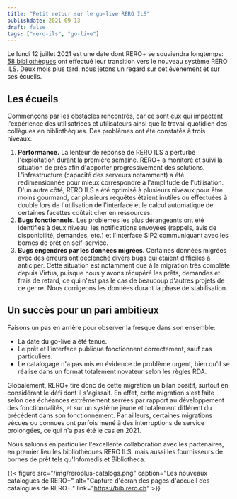 ```yaml
---
title: "Petit retour sur le go-live RERO ILS"
publishdate: 2021-09-13
draft: false
tags: ["rero-ils", "go-live"]
---
```


Le lundi 12 juillet 2021 est une date dont RERO+ se souviendra longtemps: [58 bibliothèques](/reroils/migration2021-libraries/) ont effectué leur transition vers le nouveau système RERO ILS. Deux mois plus tard, nous jetons un regard sur cet événement et sur ses écueils.

<!--more-->

## Les écueils

Commençons par les obstacles rencontrés, car ce sont eux qui impactent l'expérience des utilisatrices et utilisateurs ainsi que le travail quotidien des collègues en bibliothèques. Des problèmes ont été constatés à trois niveaux:

1. **Performance.** La lenteur de réponse de RERO ILS a perturbé l'exploitation durant la première semaine. RERO+ a monitoré et suivi la situation de près afin d'apporter progressivement des solutions. L'infrastructure (capacité des serveurs notamment) a été redimensionnée pour mieux correspondre à l'amplitude de l'utilisation. D'un autre côté, RERO ILS a été optimisé à plusieurs niveaux pour être moins gourmand, car plusieurs requêtes étaient inutiles ou effectuées à double lors de l'utilisation de l'interface et le calcul automatique de certaines facettes coûtait cher en ressources.
2. **Bugs fonctionnels.** Les problèmes les plus dérangeants ont été identifiés à deux niveau: les notifications envoyées (rappels, avis de disponibilité, demandes, etc.) et l'interface SIP2 communiquant avec les bornes de prêt en self-service.
3. **Bugs engendrés par les données migrées**. Certaines données migrées avec des erreurs ont déclenché divers bugs qui étaient difficiles à anticiper. Cette situation est notamment due à la migration très complète depuis Virtua, puisque nous y avons récupéré les prêts, demandes et frais de retard, ce qui n'est pas le cas de beaucoup d'autres projets de ce genre. Nous corrigeons les données durant la phase de stabilisation.

## Un succès pour un pari ambitieux

Faisons un pas en arrière pour observer la fresque dans son ensemble:

* La date du go-live a été tenue.
* Le prêt et l'interface publique fonctionnent correctement, sauf cas particuliers.
* Le catalogage n'a pas mis en évidence de problème urgent, bien qu'il se réalise dans un format totalement novateur selon les règles RDA.

Globalement, RERO+ tire donc de cette migration un bilan positif, surtout en considérant le défi dont il s'agissait. En effet, cette migration s'est faite selon des échéances extrêmement serrées par rapport au développement des fonctionnalités, et sur un système jeune et totalement différent du précédent dans son fonctionnement. Par ailleurs, certaines migrations vécues ou connues ont parfois mené à des interruptions de service prolongées, ce qui n'a pas été le cas en 2021.

Nous saluons en particulier l'excellente collaboration avec les partenaires, en premier lieu les bibliothèques RERO ILS, mais aussi les fournisseurs de bornes de prêt tels qu'Infomedis et Bibliotheca.

{{< figure src="/img/reroplus-catalogs.png" caption="Les nouveaux catalogues de RERO+" alt="Capture d'écran des pages d'accueil des catalogues de RERO+." link="https://bib.rero.ch" >}}
